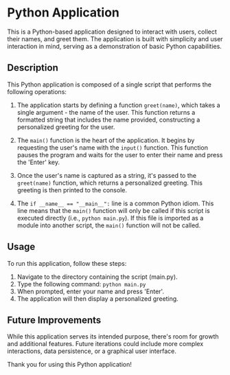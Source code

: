 # Python Application

This is a Python-based application designed to interact with users, collect their names, and greet them. The application is built with simplicity and user interaction in mind, serving as a demonstration of basic Python capabilities.

## Description

This Python application is composed of a single script that performs the following operations:

1. The application starts by defining a function `greet(name)`, which takes a single argument - the name of the user. This function returns a formatted string that includes the name provided, constructing a personalized greeting for the user.

2. The `main()` function is the heart of the application. It begins by requesting the user's name with the `input()` function. This function pauses the program and waits for the user to enter their name and press the 'Enter' key.

3. Once the user's name is captured as a string, it's passed to the `greet(name)` function, which returns a personalized greeting. This greeting is then printed to the console.

4. The `if __name__ == "__main__":` line is a common Python idiom. This line means that the `main()` function will only be called if this script is executed directly (i.e., `python main.py`). If this file is imported as a module into another script, the `main()` function will not be called.

## Usage

To run this application, follow these steps:

1. Navigate to the directory containing the script (main.py).
2. Type the following command: `python main.py`
3. When prompted, enter your name and press 'Enter'.
4. The application will then display a personalized greeting.

## Future Improvements

While this application serves its intended purpose, there's room for growth and additional features. Future iterations could include more complex interactions, data persistence, or a graphical user interface.

Thank you for using this Python application!
